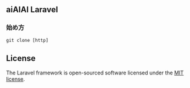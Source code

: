 ## aiAIAI Laravel

### 始め方

```
git clone [http]
```

## License

The Laravel framework is open-sourced software licensed under the [MIT license](https://opensource.org/licenses/MIT).
